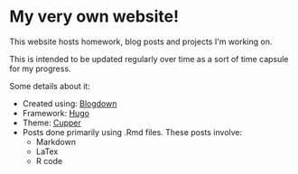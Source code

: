 # My very own website!  
This website hosts homework, blog posts and projects I'm working on. 

This is intended to be updated regularly over time as a sort of time capsule for my progress. 

Some details about it:
- Created using: [Blogdown](https://github.com/rstudio/blogdown)
- Framework: [Hugo](https://gohugo.io/)
- Theme: [Cupper](https://github.com/zwbetz-gh/cupper-hugo-theme)
- Posts done primarily using .Rmd files. These posts involve:
  - Markdown
  - LaTex
  - R code
